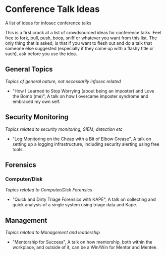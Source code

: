 # Conference Talk Ideas
A list of ideas for infosec conference talks

This is a first crack at a list of crowdsourced ideas for conference talks.  Feel free to fork, pull, push, boop, sniff or whatever you want from this list.  The only thing that is asked, is that if you want to flesh out and do a talk that someone else suggested (especially if they come up with a flashy title or such), ask before you use the idea.  

## General Topics

_Topics of general nature, not necessarily infosec related_

- "How I Learned to Stop Worrying (about being an imposter) and Love the Bomb (me)", A talk on how I overcame imposter syndrome and embraced my own self.

## Security Monitoring

_Topics related to security monitoring, SIEM, detection etc_

- "Log Monitoring on the Cheap with a Bit of Elbow Grease", A talk on setting up a logging infrastructure, including security alerting using free tools.

## Forensics

### Computer/Disk

_Topics related to Computer/Disk Forensics_

- "Quick and Dirty Triage Forensics with KAPE", A talk on collecting and quick analysis of a single system using triage data and Kape.

## Management

_Topics related to Management and leadership_

- "Mentorship for Success", A talk on how mentorship, both within the workplace, and outside of it, can be a Win/Win for Mentor and Mentee.
